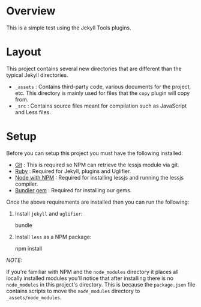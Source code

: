 # Overview

This is a simple test using the Jekyll Tools plugins.

# Layout

This project contains several new directories that are different than the typical Jekyll directories.

- `_assets` : Contains third-party code, various documents for the project, etc. This directory is mainly used for files that the `copy` plugin will copy from.
- `_src` : Contains source files meant for compilation such as JavaScript and Less files.

# Setup

Before you can setup this project you must have the following installed:

- [Git](http://git-scm.com/) : This is required so NPM can retrieve the lessjs module via git.
- [Ruby](http://www.ruby-lang.org/) : Required for Jekyll, plugins and Uglifier.
- [Node with NPM](http://nodejs.org/) : Required for installing lessjs and running the lessjs compiler.
- [Bundler gem](http://gembundler.com/) : Required for installing our gems.

Once the above requirements are installed then you can run the following:

1. Install `jekyll` and `uglifier`:

	bundle

2. Install `less` as a NPM package:

	npm install


*NOTE:*

If you're familiar with NPM and the `node_modules` directory it places all locally installed modules you'll notice that after installing there is no `node_modules` in this project's directory. This is because the `package.json` file contains scripts to move the `node_modules` directory to `_assets/node_modules`.
